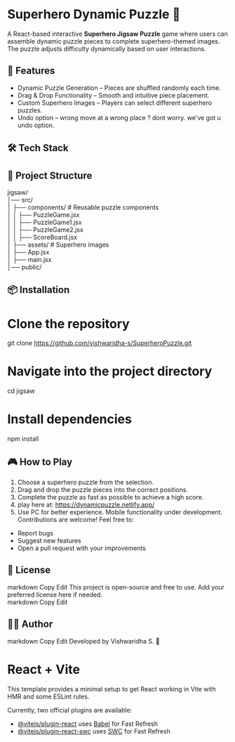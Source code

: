 # Superhero Dynamic Puzzle 🧩  
A React-based interactive **Superhero Jigsaw Puzzle** game where users can assemble dynamic puzzle pieces to complete superhero-themed images. The puzzle adjusts difficulty dynamically based on user interactions.  
## 🚀 Features  
- Dynamic Puzzle Generation – Pieces are shuffled randomly each time.  
- Drag & Drop Functionality – Smooth and intuitive piece placement.  
- Custom Superhero Images – Players can select different superhero puzzles.  
- Undo option – wrong move at a wrong place ? dont worry. we've got u undo option.  
## 🛠️ Tech Stack  
## 📂 Project Structure  
jigsaw/  
│── src/  
│   ├── components/       # Reusable puzzle components  
│   │   ├── PuzzleGame.jsx  
│   │   ├── PuzzleGame1.jsx  
│   │   ├── PuzzleGame2.jsx  
│   │   ├── ScoreBoard.jsx  
│   ├── assets/           # Superhero images  
│   ├── App.jsx  
│   ├── main.jsx  
│── public/  
## 📦 Installation  
# Clone the repository  
git clone https://github.com/vishwaridha-s/SuperheroPuzzle.git  
# Navigate into the project directory  
cd jigsaw
# Install dependencies  
npm install  
## 🎮 How to Play  
1. Choose a superhero puzzle from the selection.  
2. Drag and drop the puzzle pieces into the correct positions.  
3. Complete the puzzle as fast as possible to achieve a high score.  
4. play here at: https://dynamicpuzzle.netlify.app/
5. Use PC for better experience. Mobile functionality under development.
Contributions are welcome! Feel free to:  
- Report bugs  
- Suggest new features  
- Open a pull request with your improvements  
## 📜 License  
markdown
Copy
Edit
This project is open-source and free to use. Add your preferred license here if needed.  
markdown
Copy
Edit
## 👨‍💻 Author  
markdown
Copy
Edit
Developed by Vishwaridha S. 🎉  

# React + Vite

This template provides a minimal setup to get React working in Vite with HMR and some ESLint rules.

Currently, two official plugins are available:

- [@vitejs/plugin-react](https://github.com/vitejs/vite-plugin-react/blob/main/packages/plugin-react/README.md) uses [Babel](https://babeljs.io/) for Fast Refresh
- [@vitejs/plugin-react-swc](https://github.com/vitejs/vite-plugin-react-swc) uses [SWC](https://swc.rs/) for Fast Refresh
